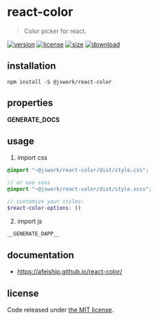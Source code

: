 # react-color
> Color picker for react.

[![version][version-image]][version-url]
[![license][license-image]][license-url]
[![size][size-image]][size-url]
[![download][download-image]][download-url]

## installation
```shell
npm install -S @jswork/react-color
```

## properties
__GENERATE_DOCS__

## usage
1. import css
  ```scss
  @import "~@jswork/react-color/dist/style.css";

  // or use sass
  @import "~@jswork/react-color/dist/style.scss";

  // customize your styles:
  $react-color-options: ()
  ```
2. import js
  ```js
__GENERATE_DAPP__
  ```

## documentation
- https://afeiship.github.io/react-color/


## license
Code released under [the MIT license](https://github.com/afeiship/react-color/blob/master/LICENSE.txt).

[version-image]: https://img.shields.io/npm/v/@jswork/react-color
[version-url]: https://npmjs.org/package/@jswork/react-color

[license-image]: https://img.shields.io/npm/l/@jswork/react-color
[license-url]: https://github.com/afeiship/react-color/blob/master/LICENSE.txt

[size-image]: https://img.shields.io/bundlephobia/minzip/@jswork/react-color
[size-url]: https://github.com/afeiship/react-color/blob/master/dist/react-color.min.js

[download-image]: https://img.shields.io/npm/dm/@jswork/react-color
[download-url]: https://www.npmjs.com/package/@jswork/react-color

